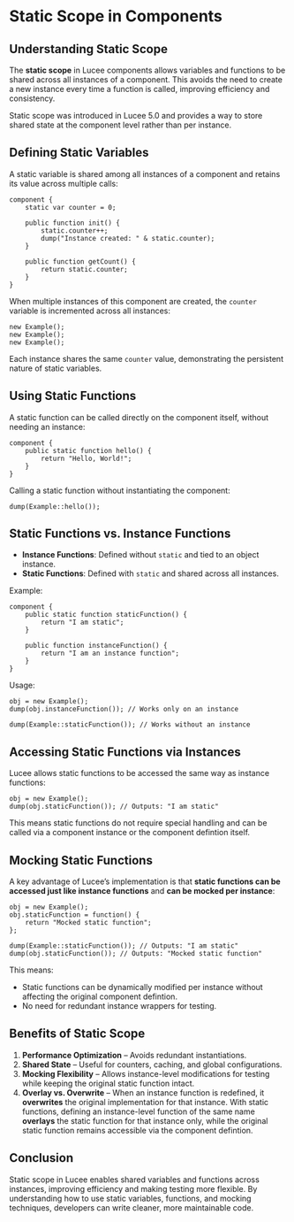 <!--
{
  "title": "Static Scope in Components",
  "id": "static-scope-in-components",
  "categories": [
    "component",
    "scopes",
    "static"
  ],
  "description": "Understanding the static scope in Lucee components and how it can be used for shared data and functions.",
  "keywords": [
    "Static scope",
    "Components",
    "Lucee",
    "Application scope",
    "Server scope",
    "GetComponentMetaData"
  ]
}
-->

# Static Scope in Components

## Understanding Static Scope

The **static scope** in Lucee components allows variables and functions to be shared across all instances of a component. This avoids the need to create a new instance every time a function is called, improving efficiency and consistency.

Static scope was introduced in Lucee 5.0 and provides a way to store shared state at the component level rather than per instance.

## Defining Static Variables

A static variable is shared among all instances of a component and retains its value across multiple calls:

```
component {
    static var counter = 0;
    
    public function init() {
        static.counter++;
        dump("Instance created: " & static.counter);
    }
    
    public function getCount() {
        return static.counter;
    }
}
```

When multiple instances of this component are created, the `counter` variable is incremented across all instances:

```
new Example();
new Example();
new Example();
```

Each instance shares the same `counter` value, demonstrating the persistent nature of static variables.

## Using Static Functions

A static function can be called directly on the component itself, without needing an instance:

```
component {
    public static function hello() {
        return "Hello, World!";
    }
}
```

Calling a static function without instantiating the component:

```
dump(Example::hello());
```

## Static Functions vs. Instance Functions

- **Instance Functions**: Defined without `static` and tied to an object instance.
- **Static Functions**: Defined with `static` and shared across all instances.

Example:

```
component {
    public static function staticFunction() {
        return "I am static";
    }
    
    public function instanceFunction() {
        return "I am an instance function";
    }
}
```

Usage:

```
obj = new Example();
dump(obj.instanceFunction()); // Works only on an instance

dump(Example::staticFunction()); // Works without an instance
```

## Accessing Static Functions via Instances

Lucee allows static functions to be accessed the same way as instance functions:

```
obj = new Example();
dump(obj.staticFunction()); // Outputs: "I am static"
```

This means static functions do not require special handling and can be called via a component instance or the component defintion itself.

## Mocking Static Functions

A key advantage of Lucee’s implementation is that **static functions can be accessed just like instance functions** and **can be mocked per instance**:

```
obj = new Example();
obj.staticFunction = function() {
    return "Mocked static function";
};

dump(Example::staticFunction()); // Outputs: "I am static"
dump(obj.staticFunction()); // Outputs: "Mocked static function"
```

This means:

- Static functions can be dynamically modified per instance without affecting the original component defintion.
- No need for redundant instance wrappers for testing.

## Benefits of Static Scope

1. **Performance Optimization** – Avoids redundant instantiations.
2. **Shared State** – Useful for counters, caching, and global configurations.
3. **Mocking Flexibility** – Allows instance-level modifications for testing while keeping the original static function intact.
4. **Overlay vs. Overwrite** – When an instance function is redefined, it **overwrites** the original implementation for that instance. With static functions, defining an instance-level function of the same name **overlays** the static function for that instance only, while the original static function remains accessible via the component defintion.

## Conclusion

Static scope in Lucee enables shared variables and functions across instances, improving efficiency and making testing more flexible. By understanding how to use static variables, functions, and mocking techniques, developers can write cleaner, more maintainable code.
